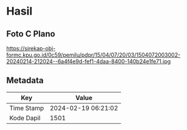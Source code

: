 # Hasil

## Foto C Plano

https://sirekap-obj-formc.kpu.go.id/0c59/pemilu/pdpr/15/04/07/20/03/1504072003002-20240214-212024--6a4f4e9d-fef1-4daa-8400-140b24e1fe71.jpg


## Metadata

| Key        | Value               |
| ---------- | ------------------- |
| Time Stamp | 2024-02-19 06:21:02 |
| Kode Dapil | 1501                |



